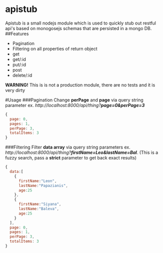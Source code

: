 apistub
=======

Apistub is a small nodejs module which is used to quickly stub out restful api's based on monogosejs schemas that are persisted in a mongo DB.
##Features
* Pagination
* Filtering on all properties of return object
* get
* get/:id
* put/:id
* post
* delete/:id
 

**WARNING!** This is is not a production module, there are no tests and it is very dirty

#Usage
###Pagination
Change **perPage** and **page** via  query string parameter ex. _http://localhost:8000/api/thing?**page=0&perPage=3**_
```javascript
{
  page: 0,
  pages: 1,
  perPage: 3,
  totalItems: 3
}
```
###Filtering
Filter **data array** via  query string parameters ex. _http://localhost:8000/api/thing?**firstName=Leo&lastName=Bal**_. (This is a fuzzy search, pass a **strict** parameter to get back exact results)
```Javascript
{
  data:[
    {
      firstName:"Leon",
      lastName:"Papazianis",
      age:25
    },
    {
      firstName:"Siyana",
      lastName:"Baleva",
      age:25
    }
  ],
  page: 0,
  pages: 1,
  perPage: 3,
  totalItems: 3
}
```
